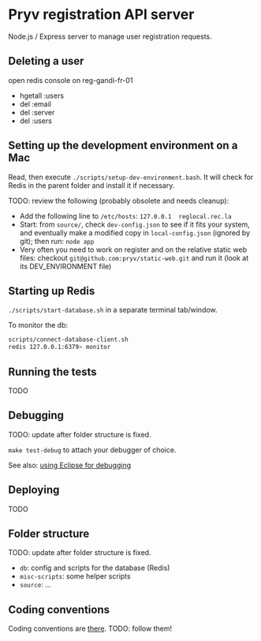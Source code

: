 # Pryv registration API server

Node.js / Express server to manage user registration requests.

## Deleting a user

open redis console on reg-gandi-fr-01


- hgetall <user>:users
- del <email>:email
- del <user>:server
- del <user>:users



## Setting up the development environment on a Mac

Read, then execute `./scripts/setup-dev-environment.bash`. It will check for Redis in the parent folder and install it if necessary.

TODO: review the following (probably obsolete and needs cleanup):

- Add the following line to `/etc/hosts`:	`127.0.0.1	reglocal.rec.la`
- Start: from `source/`, check `dev-config.json` to see if it fits your system, and eventually make a modified copy in `local-config.json` (ignored by git); then run: `node app`
- Very often you need to work on register and on the relative static web files: checkout `git@github.com:pryv/static-web.git` and run it (look at its DEV_ENVIRONMENT file)


## Starting up Redis

`./scripts/start-database.sh` in a separate terminal tab/window.

To monitor the db:

```bash
scripts/connect-database-client.sh
redis 127.0.0.1:6379> monitor
```


## Running the tests

TODO


## Debugging

TODO: update after folder structure is fixed.

`make test-debug` to attach your debugger of choice.

See also: [using Eclipse for debugging](https://github.com/joyent/node/wiki/Using-Eclipse-as-Node-Applications-Debugger)


## Deploying

TODO


## Folder structure

TODO: update after folder structure is fixed.

- `db`: config and scripts for the database (Redis)
- `misc-scripts`: some helper scripts
- `source`: ...


## Coding conventions

Coding conventions are [there](https://github.com/pryv/guidelines/). TODO: follow them!
